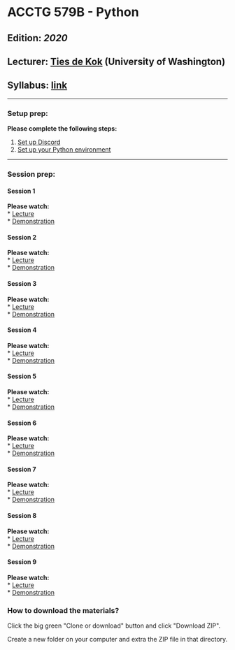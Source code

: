 # ACCTG 579B - Python
## Edition: *2020*
## Lecturer: <a href="https://www.tiesdekok.com" target="_blank">Ties de Kok</a> (University of Washington)
## Syllabus: <a href='https://github.com/TiesdeKok/acctg-579B/blob/master/syllabus.pdf'>link</a>

----
### Setup prep:

**Please complete the following steps:**

1. <a href='#'>Set up Discord</a>
2. <a href='#'>Set up your Python environment</a>

----
### Session prep:

#### Session 1

**Please watch:**  
    * <a href='#'>Lecture</a>  
    * <a href='#'>Demonstration</a>  

#### Session 2

**Please watch:**  
    * <a href='#'>Lecture</a>  
    * <a href='#'>Demonstration</a>  

#### Session 3

**Please watch:**  
    * <a href='#'>Lecture</a>  
    * <a href='#'>Demonstration</a>  

#### Session 4

**Please watch:**  
    * <a href='#'>Lecture</a>  
    * <a href='#'>Demonstration</a>  

#### Session 5

**Please watch:**  
    * <a href='#'>Lecture</a>  
    * <a href='#'>Demonstration</a>  

#### Session 6

**Please watch:**  
    * <a href='#'>Lecture</a>  
    * <a href='#'>Demonstration</a>  
 
#### Session 7

**Please watch:**  
    * <a href='#'>Lecture</a>  
    * <a href='#'>Demonstration</a>  

#### Session 8

**Please watch:**  
    * <a href='#'>Lecture</a>  
    * <a href='#'>Demonstration</a>  

#### Session 9

**Please watch:**  
    * <a href='#'>Lecture</a>  
    * <a href='#'>Demonstration</a>  
 
### How to download the materials? 

Click the big green "Clone or download" button and click "Download ZIP".

Create a new folder on your computer and extra the ZIP file in that directory. 
